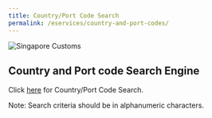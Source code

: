 ```yaml
---
title: Country/Port Code Search
permalink: /eservices/country-and-port-codes/
---
```


![Singapore Customs](https://www.tradenet.gov.sg/tradenet/resources/images/sc_masthead.gif?ctoken=YGNP-L9DN-P1FL-QE9G-ATQ5-EGXM-B49S-8PU6)

## Country and Port code Search Engine

Click [here](https://www.tradenet.gov.sg/tradenet/portlets/search/searchCountryPort/searchInitCountryPort.do) for Country/Port Code Search.

Note: Search criteria should be in alphanumeric characters.
